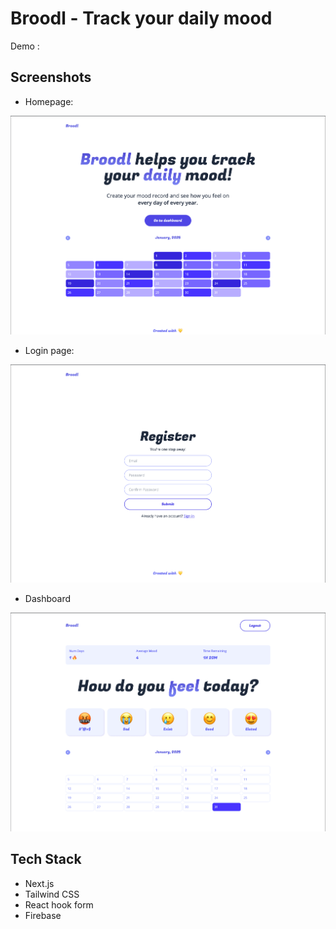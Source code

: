 # Broodl - Track your daily mood

Demo :

## Screenshots

-   Homepage:

<img src="home.png" alt="Home Page" width="768" height="auto">

-   Login page:

<img src="login.png" alt="Login Page" width="768" height="auto">

-   Dashboard

<img src="dashboard.png" alt="Dashboard Page" width="768" height="auto">

## Tech Stack

-   Next.js
-   Tailwind CSS
-   React hook form
-   Firebase
